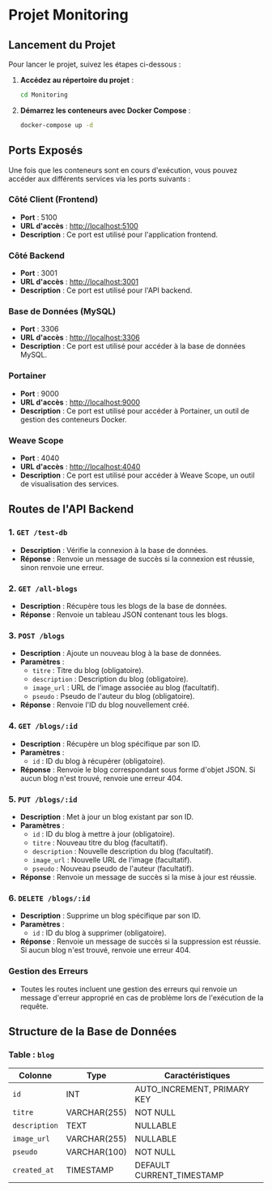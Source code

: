 # Projet Monitoring

## Lancement du Projet

Pour lancer le projet, suivez les étapes ci-dessous :

1. **Accédez au répertoire du projet** :
   ```bash
   cd Monitoring
   ```

2. **Démarrez les conteneurs avec Docker Compose** :
   ```bash
   docker-compose up -d
   ```

## Ports Exposés

Une fois que les conteneurs sont en cours d'exécution, vous pouvez accéder aux différents services via les ports suivants :

### Côté Client (Frontend)
- **Port** : 5100
- **URL d'accès** : [http://localhost:5100](http://localhost:5100)
- **Description** : Ce port est utilisé pour l'application frontend.

### Côté Backend
- **Port** : 3001
- **URL d'accès** : [http://localhost:3001](http://localhost:3001)
- **Description** : Ce port est utilisé pour l'API backend.

### Base de Données (MySQL)
- **Port** : 3306
- **URL d'accès** : [http://localhost:3306](http://localhost:3306)
- **Description** : Ce port est utilisé pour accéder à la base de données MySQL.

### Portainer
- **Port** : 9000
- **URL d'accès** : [http://localhost:9000](http://localhost:9000)
- **Description** : Ce port est utilisé pour accéder à Portainer, un outil de gestion des conteneurs Docker.

### Weave Scope
- **Port** : 4040
- **URL d'accès** : [http://localhost:4040](http://localhost:4040)
- **Description** : Ce port est utilisé pour accéder à Weave Scope, un outil de visualisation des services.


## Routes de l'API Backend

### 1. `GET /test-db`
- **Description** : Vérifie la connexion à la base de données.
- **Réponse** : Renvoie un message de succès si la connexion est réussie, sinon renvoie une erreur.

### 2. `GET /all-blogs`
- **Description** : Récupère tous les blogs de la base de données.
- **Réponse** : Renvoie un tableau JSON contenant tous les blogs.

### 3. `POST /blogs`
- **Description** : Ajoute un nouveau blog à la base de données.
- **Paramètres** : 
  - `titre` : Titre du blog (obligatoire).
  - `description` : Description du blog (obligatoire).
  - `image_url` : URL de l'image associée au blog (facultatif).
  - `pseudo` : Pseudo de l'auteur du blog (obligatoire).
- **Réponse** : Renvoie l'ID du blog nouvellement créé.

### 4. `GET /blogs/:id`
- **Description** : Récupère un blog spécifique par son ID.
- **Paramètres** : 
  - `id` : ID du blog à récupérer (obligatoire).
- **Réponse** : Renvoie le blog correspondant sous forme d'objet JSON. Si aucun blog n'est trouvé, renvoie une erreur 404.

### 5. `PUT /blogs/:id`
- **Description** : Met à jour un blog existant par son ID.
- **Paramètres** : 
  - `id` : ID du blog à mettre à jour (obligatoire).
  - `titre` : Nouveau titre du blog (facultatif).
  - `description` : Nouvelle description du blog (facultatif).
  - `image_url` : Nouvelle URL de l'image (facultatif).
  - `pseudo` : Nouveau pseudo de l'auteur (facultatif).
- **Réponse** : Renvoie un message de succès si la mise à jour est réussie.

### 6. `DELETE /blogs/:id`
- **Description** : Supprime un blog spécifique par son ID.
- **Paramètres** : 
  - `id` : ID du blog à supprimer (obligatoire).
- **Réponse** : Renvoie un message de succès si la suppression est réussie. Si aucun blog n'est trouvé, renvoie une erreur 404.

### Gestion des Erreurs
- Toutes les routes incluent une gestion des erreurs qui renvoie un message d'erreur approprié en cas de problème lors de l'exécution de la requête.


## Structure de la Base de Données

### Table : `blog`

| Colonne      | Type                                   | Caractéristiques                                   |
|--------------|----------------------------------------|---------------------------------------------------|
| `id`         | INT                                    | AUTO_INCREMENT, PRIMARY KEY                        |
| `titre`      | VARCHAR(255)                          | NOT NULL                                          |
| `description`| TEXT                                   | NULLABLE                                          |
| `image_url`  | VARCHAR(255)                          | NULLABLE                                          |
| `pseudo`     | VARCHAR(100)                          | NOT NULL                                          |
| `created_at` | TIMESTAMP                             | DEFAULT CURRENT_TIMESTAMP                          |
